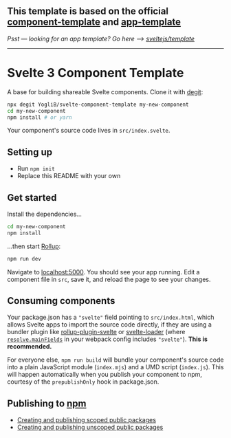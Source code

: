 ## This template is based on the official [component-template](https://github.com/sveltejs/component-template) and [app-template](https://github.com/sveltejs/template)

*Psst — looking for an app template? Go here --> [sveltejs/template](https://github.com/sveltejs/template)*

---

# Svelte 3 Component Template

A base for building shareable Svelte components. Clone it with [degit](https://github.com/Rich-Harris/degit):

```bash
npx degit YogliB/svelte-component-template my-new-component
cd my-new-component
npm install # or yarn
```

Your component's source code lives in `src/index.svelte`.


## Setting up

* Run `npm init`
* Replace this README with your own


## Get started

Install the dependencies...

```bash
cd my-new-component
npm install
```

...then start [Rollup](https://rollupjs.org):

```bash
npm run dev
```

Navigate to [localhost:5000](http://localhost:5000). You should see your app running. Edit a component file in `src`, save it, and reload the page to see your changes.


## Consuming components

Your package.json has a `"svelte"` field pointing to `src/index.html`, which allows Svelte apps to import the source code directly, if they are using a bundler plugin like [rollup-plugin-svelte](https://github.com/rollup/rollup-plugin-svelte) or [svelte-loader](https://github.com/sveltejs/svelte-loader) (where [`resolve.mainFields`](https://webpack.js.org/configuration/resolve/#resolve-mainfields) in your webpack config includes `"svelte"`). **This is recommended.**

For everyone else, `npm run build` will bundle your component's source code into a plain JavaScript module (`index.mjs`) and a UMD script (`index.js`). This will happen automatically when you publish your component to npm, courtesy of the `prepublishOnly` hook in package.json.


## Publishing to [npm](https://www.npmjs.com)

* [Creating and publishing scoped public packages](https://docs.npmjs.com/creating-and-publishing-scoped-public-packages)
* [Creating and publishing unscoped public packages](https://docs.npmjs.com/creating-and-publishing-unscoped-public-packages)
